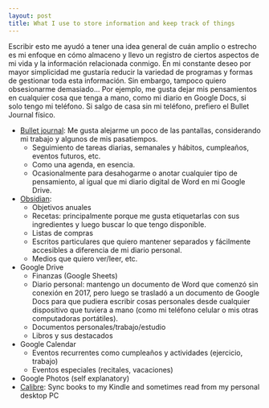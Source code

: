 ```yaml
---
layout: post
title: What I use to store information and keep track of things
---
```


Escribir esto me ayudó a tener una idea general de cuán amplio o estrecho es mi enfoque en cómo almaceno y llevo un registro de ciertos aspectos de mi vida y la información relacionada conmigo. En mi constante deseo por mayor simplicidad me gustaría reducir la variedad de programas y formas de gestionar toda esta información. Sin embargo, tampoco quiero obsesionarme demasiado... Por ejemplo, me gusta dejar mis pensamientos en cualquier cosa que tenga a mano, como mi diario en Google Docs, si solo tengo mi teléfono. Si salgo de casa sin mi teléfono, prefiero el Bullet Journal físico.

- [Bullet journal](https://bulletjournal.com/): Me gusta alejarme un poco de las pantallas, considerando mi trabajo y algunos de mis pasatiempos.
    - Seguimiento de tareas diarias, semanales y hábitos, cumpleaños, eventos futuros, etc.
    - Como una agenda, en esencia.
    - Ocasionalmente para desahogarme o anotar cualquier tipo de pensamiento, al igual que mi diario digital de Word en mi Google Drive.
- [Obsidian](https://obsidian.md/):
    - Objetivos anuales
    - Recetas: principalmente porque me gusta etiquetarlas con sus ingredientes y luego buscar lo que tengo disponible.
    - Listas de compras
    - Escritos particulares que quiero mantener separados y fácilmente accesibles a diferencia de mi diario personal.
    - Medios que quiero ver/leer, etc.
- Google Drive
    - Finanzas (Google Sheets)
    - Diario personal: mantengo un documento de Word que comenzó sin conexión en 2017, pero luego se trasladó a un documento de Google Docs para que pudiera escribir cosas personales desde cualquier dispositivo que tuviera a mano (como mi teléfono celular o mis otras computadoras portátiles).
    - Documentos personales/trabajo/estudio
    - Libros y sus destacados
- Google Calendar
    - Eventos recurrentes como cumpleaños y actividades (ejercicio, trabajo)
    - Eventos especiales (recitales, vacaciones)
- Google Photos (self explanatory)
- [Calibre](https://calibre-ebook.com/): Sync books to my Kindle and sometimes read from my personal desktop PC